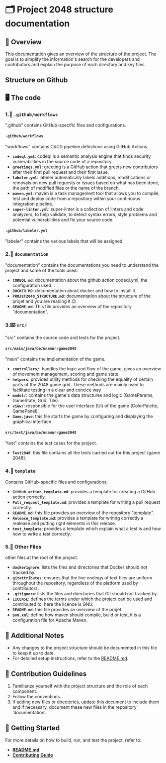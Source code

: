 # 🗂️ Project 2048 structure documentation

## 📖 Overview
This documentation gives an overview of the structure of the project.
The goal is to simplify the information's search for the developers and contributors and explain the purpose of each directory and key files.

## Structure on Github
## 🖥️ The code

### 1.📕 **`.github/workflows`**
".github" contains GitHub-specific files and configurations.

#### **`.github/workflows`**
"workflows" contains CI/CD pipeline definitions using GitHub Actions.

- **`codeql.yml`**: codeql is a semantic analysis engine that finds security vulnerabilities in the source code of a repository.  
- **`greetings.yml`**: greeting is a GitHub action that greets new contributors after their first pull request and their first issue.
- **`labeler.yml`**: labeler automatically labels additions, modifications or removals on new pull requests or issues based on what has been done, the path of modified files or the name of the branch.
- **`maven.yml`**: maven is a task management tool that allows you to compile, test and deploy code from a repository within your continuous integration pipeline.
- **`super-linter.yml`**: super-linter is a collection of linters and code analyzers, to help validate,  to detect syntax errors, style problems and potential vulnerabilities and fix your source code.

#### **`.github/labeler.yml`**
"labeler" contains the various labels that will be assigned


### 2.📗 **`documentation`**
"documentation" contains the documentations you need to understand the project and some of the tools used.

- **`CODEQL.md`**: documentation about the github action codeql.yml, the configuration used.
- **`DOCKER.MD`**: documentation about docker and how to install it.
- **`PROJET2048_STRUCTURE.md`**: documentation about the structure of the projet and you are reading it 😉
- **`README.md`**: This file provides an overview of the repository "documentation".


### 3.⌨️ **`src/`**
"src" contains the source code and tests for the project.

#### **`src/main/java/be/unamur/game2048`**
"main" contains the implementation of the game.

- **`controllers/`**: handles the logic and flow of the game, gives an overview of movement management, scoring and game state.  
- **`helpers`**: provides utility methods for checking the equality of certain parts of the 2048 game grid. These methods are mainly used to facilitate testing in a clear and concice way
- **`model/`**: contains the game's data structures and logic (GameParams, GameState, Grid, Tile).  
- **`view/`**: responsible for the user interface (UI) of the game (ColorPalette, GamePanel).
- **`Game.jave`**: this file starts the game by configuring and displaying the graphical interface 

#### **`src/test/java/be/unamur/game2048`**
"test" contains the test cases for the project.

- **`Test2048`**: this file contains all the tests carried out for this project (game 2048). 


### 4.📘 **`template`**
Contains GitHub-specific files and configurations.

- **`GitHub_action_template.md`**: provides a template for creating a GitHub action correctly.
- **`Pull_request_template.md`**: provides a template for writing a pull request correctly.
- **`README.md`**: this file provides an overview of the repository "template".
- **`Release_template.md`**: provides a template for writing correctly a realease and putting right elements in this release.
- **`test_template`**: provides a template which explain what a test is and how how to write a test correctly.


### 5.📙 Other Files
other files at the root of the project.

- **`dockerignore`**: lists the files and directories that Docker should not tracked by.
- **`gitattributes`**: ensures that the line endings of text files are uniform throughout the repository, regardless of the platform used by contributors.
- **`.gitignore`**: lists the files and directories that Git should not tracked by.
- **`LICENSE`**: defines the terms under which the project can be used and contributed to, here the licence is GNU.
- **`README.md`**: this file provides an overview of the projet.
- **`pom.xml`**: define how maven should compile, build or test, it is a configuration file for Apache Maven.


## 🧩 Additional Notes
- Any changes to the project structure should be documented in this file to keep it up to date.
- For detailed setup instructions, refer to the [README.md](README.md).


## 📌 Contribution Guidelines
1. Familiarize yourself with the project structure and the role of each component.
2. Follow the conventions.
3. If adding new files or directories, update this document to include them and if necessary, document these new files in the repository ‘documentation’.


## 🚀 Getting Started
For more details on how to build, run, and test the project, refer to:
- [**README.md**](README.md)
- [**Contributing Guide**](CONTRIBUTING.md)

